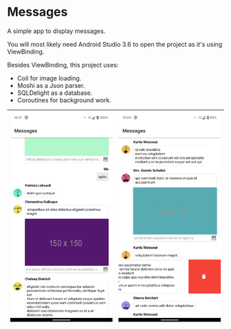 # Messages

A simple app to display messages.

You will most likely need Android Studio 3.6 to open the project as it's using ViewBinding.

Besides ViewBinding, this project uses:
* Coil for image loading.
* Moshi as a Json parser.
* SQLDelight as a database.
* Coroutines for background work.


| ![device](device.png)        | ![delete](delete.png)           |
| ------------- |:-------------:|

